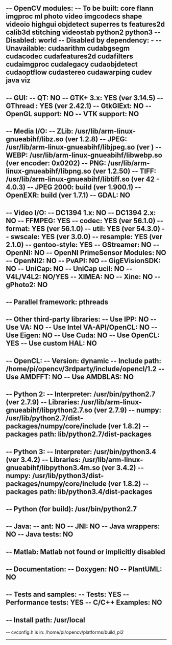 --   OpenCV modules:
--     To be built:                 core flann imgproc ml photo video imgcodecs shape videoio highgui objdetect superres ts features2d calib3d stitching videostab python2 python3
--     Disabled:                    world
--     Disabled by dependency:      -
--     Unavailable:                 cudaarithm cudabgsegm cudacodec cudafeatures2d cudafilters cudaimgproc cudalegacy cudaobjdetect cudaoptflow cudastereo cudawarping cudev java viz
-- 
--   GUI: 
--     QT:                          NO
--     GTK+ 3.x:                    YES (ver 3.14.5)
--     GThread :                    YES (ver 2.42.1)
--     GtkGlExt:                    NO
--     OpenGL support:              NO
--     VTK support:                 NO
-- 
--   Media I/O: 
--     ZLib:                        /usr/lib/arm-linux-gnueabihf/libz.so (ver 1.2.8)
--     JPEG:                        /usr/lib/arm-linux-gnueabihf/libjpeg.so (ver )
--     WEBP:                        /usr/lib/arm-linux-gnueabihf/libwebp.so (ver encoder: 0x0202)
--     PNG:                         /usr/lib/arm-linux-gnueabihf/libpng.so (ver 1.2.50)
--     TIFF:                        /usr/lib/arm-linux-gnueabihf/libtiff.so (ver 42 - 4.0.3)
--     JPEG 2000:                   build (ver 1.900.1)
--     OpenEXR:                     build (ver 1.7.1)
--     GDAL:                        NO
-- 
--   Video I/O:
--     DC1394 1.x:                  NO
--     DC1394 2.x:                  NO
--     FFMPEG:                      YES
--       codec:                     YES (ver 56.1.0)
--       format:                    YES (ver 56.1.0)
--       util:                      YES (ver 54.3.0)
--       swscale:                   YES (ver 3.0.0)
--       resample:                  YES (ver 2.1.0)
--       gentoo-style:              YES
--     GStreamer:                   NO
--     OpenNI:                      NO
--     OpenNI PrimeSensor Modules:  NO
--     OpenNI2:                     NO
--     PvAPI:                       NO
--     GigEVisionSDK:               NO
--     UniCap:                      NO
--     UniCap ucil:                 NO
--     V4L/V4L2:                    NO/YES
--     XIMEA:                       NO
--     Xine:                        NO
--     gPhoto2:                     NO
-- 
--   Parallel framework:            pthreads
-- 
--   Other third-party libraries:
--     Use IPP:                     NO
--     Use VA:                      NO
--     Use Intel VA-API/OpenCL:     NO
--     Use Eigen:                   NO
--     Use Cuda:                    NO
--     Use OpenCL:                  YES
--     Use custom HAL:              NO
-- 
--   OpenCL:
--     Version:                     dynamic
--     Include path:                /home/pi/opencv/3rdparty/include/opencl/1.2
--     Use AMDFFT:                  NO
--     Use AMDBLAS:                 NO
-- 
--   Python 2:
--     Interpreter:                 /usr/bin/python2.7 (ver 2.7.9)
--     Libraries:                   /usr/lib/arm-linux-gnueabihf/libpython2.7.so (ver 2.7.9)
--     numpy:                       /usr/lib/python2.7/dist-packages/numpy/core/include (ver 1.8.2)
--     packages path:               lib/python2.7/dist-packages
-- 
--   Python 3:
--     Interpreter:                 /usr/bin/python3.4 (ver 3.4.2)
--     Libraries:                   /usr/lib/arm-linux-gnueabihf/libpython3.4m.so (ver 3.4.2)
--     numpy:                       /usr/lib/python3/dist-packages/numpy/core/include (ver 1.8.2)
--     packages path:               lib/python3.4/dist-packages
-- 
--   Python (for build):            /usr/bin/python2.7
-- 
--   Java:
--     ant:                         NO
--     JNI:                         NO
--     Java wrappers:               NO
--     Java tests:                  NO
-- 
--   Matlab:                        Matlab not found or implicitly disabled
-- 
--   Documentation:
--     Doxygen:                     NO
--     PlantUML:                    NO
-- 
--   Tests and samples:
--     Tests:                       YES
--     Performance tests:           YES
--     C/C++ Examples:              NO
-- 
--   Install path:                  /usr/local
-- 
--   cvconfig.h is in:              /home/pi/opencv/platforms/build_pi2
-- -----------------------------------------------------------------
